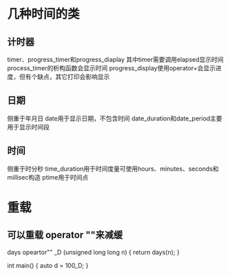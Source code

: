 # 几种时间的类
## 计时器
timer、progress_timer和progress_diaplay
其中timer需要调用elapsed显示时间
process_timer的析构函数会显示时间
progress_display使用operator+会显示进度，但有个缺点，其它打印会影响显示

## 日期
侧重于年月日
date用于显示日期，不包含时间
date_duration和date_period主要用于显示时间段

## 时间
侧重于时分秒
time_duration用于时间度量可使用hours、minutes、seconds和millisec构造
ptime用于时间点

# 重载
## 可以重载 operator ""来减缓
days opeartor"" _D (unsigned long long n)
{
    return days(n);
}

int main()
{
    auto d = 100_D;
}

